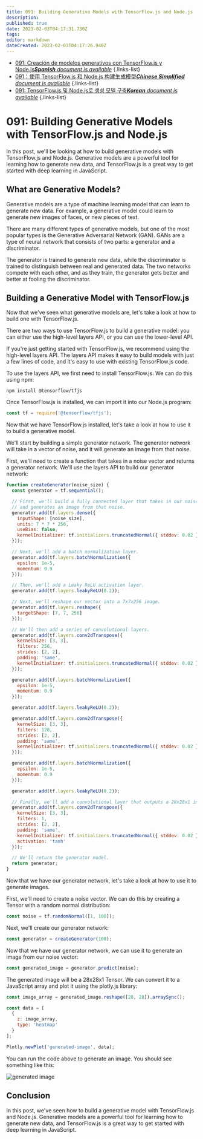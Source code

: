 ```yaml
---
title: 091: Building Generative Models with TensorFlow.js and Node.js
description: 
published: true
date: 2023-02-03T04:17:31.730Z
tags: 
editor: markdown
dateCreated: 2023-02-03T04:17:26.940Z
---
```


- [091: Creación de modelos generativos con TensorFlow.js y Node.js***Spanish** document is available*](/es/Knowledge-base/TensorFlow-js/Learning/091-building-generative-models-with-tensorflow-js-and-node-js)
{.links-list}
- [091：使用 TensorFlow.js 和 Node.js 构建生成模型***Chinese Simplified** document is available*](/zh/Knowledge-base/TensorFlow-js/Learning/091-building-generative-models-with-tensorflow-js-and-node-js)
{.links-list}
- [091: TensorFlow.js 및 Node.js로 생성 모델 구축***Korean** document is available*](/ko/Knowledge-base/TensorFlow-js/Learning/091-building-generative-models-with-tensorflow-js-and-node-js)
{.links-list}


# 091: Building Generative Models with TensorFlow.js and Node.js

In this post, we'll be looking at how to build generative models with TensorFlow.js and Node.js. Generative models are a powerful tool for learning how to generate new data, and TensorFlow.js is a great way to get started with deep learning in JavaScript.

## What are Generative Models?

Generative models are a type of machine learning model that can learn to generate new data. For example, a generative model could learn to generate new images of faces, or new pieces of text.

There are many different types of generative models, but one of the most popular types is the Generative Adversarial Network (GAN). GANs are a type of neural network that consists of two parts: a generator and a discriminator.

The generator is trained to generate new data, while the discriminator is trained to distinguish between real and generated data. The two networks compete with each other, and as they train, the generator gets better and better at fooling the discriminator.

## Building a Generative Model with TensorFlow.js

Now that we've seen what generative models are, let's take a look at how to build one with TensorFlow.js.

There are two ways to use TensorFlow.js to build a generative model: you can either use the high-level layers API, or you can use the lower-level API.

If you're just getting started with TensorFlow.js, we recommend using the high-level layers API. The layers API makes it easy to build models with just a few lines of code, and it's easy to use with existing TensorFlow.js code.

To use the layers API, we first need to install TensorFlow.js. We can do this using npm:

```
npm install @tensorflow/tfjs
```

Once TensorFlow.js is installed, we can import it into our Node.js program:

```javascript
const tf = require('@tensorflow/tfjs');
```

Now that we have TensorFlow.js installed, let's take a look at how to use it to build a generative model.

We'll start by building a simple generator network. The generator network will take in a vector of noise, and it will generate an image from that noise.

First, we'll need to create a function that takes in a noise vector and returns a generator network. We'll use the layers API to build our generator network:

```javascript
function createGenerator(noise_size) {
  const generator = tf.sequential();

  // First, we'll build a fully connected layer that takes in our noise vector
  // and generates an image from that noise.
  generator.add(tf.layers.dense({
    inputShape: [noise_size],
    units: 7 * 7 * 256,
    useBias: false,
    kernelInitializer: tf.initializers.truncatedNormal({ stddev: 0.02 })
  }));

  // Next, we'll add a batch normalization layer.
  generator.add(tf.layers.batchNormalization({
    epsilon: 1e-5,
    momentum: 0.9
  }));

  // Then, we'll add a Leaky ReLU activation layer.
  generator.add(tf.layers.leakyReLU(0.2));

  // Next, we'll reshape our vector into a 7x7x256 image.
  generator.add(tf.layers.reshape({
    targetShape: [7, 7, 256]
  }));

  // We'll then add a series of convolutional layers.
  generator.add(tf.layers.conv2dTranspose({
    kernelSize: [3, 3],
    filters: 256,
    strides: [2, 2],
    padding: 'same',
    kernelInitializer: tf.initializers.truncatedNormal({ stddev: 0.02 })
  }));

  generator.add(tf.layers.batchNormalization({
    epsilon: 1e-5,
    momentum: 0.9
  }));

  generator.add(tf.layers.leakyReLU(0.2));

  generator.add(tf.layers.conv2dTranspose({
    kernelSize: [3, 3],
    filters: 128,
    strides: [2, 2],
    padding: 'same',
    kernelInitializer: tf.initializers.truncatedNormal({ stddev: 0.02 })
  }));

  generator.add(tf.layers.batchNormalization({
    epsilon: 1e-5,
    momentum: 0.9
  }));

  generator.add(tf.layers.leakyReLU(0.2));

  // Finally, we'll add a convolutional layer that outputs a 28x28x1 image.
  generator.add(tf.layers.conv2dTranspose({
    kernelSize: [3, 3],
    filters: 1,
    strides: [2, 2],
    padding: 'same',
    kernelInitializer: tf.initializers.truncatedNormal({ stddev: 0.02 }),
    activation: 'tanh'
  }));

  // We'll return the generator model.
  return generator;
}
```

Now that we have our generator network, let's take a look at how to use it to generate images.

First, we'll need to create a noise vector. We can do this by creating a Tensor with a random normal distribution:

```javascript
const noise = tf.randomNormal([1, 100]);
```

Next, we'll create our generator network:

```javascript
const generator = createGenerator(100);
```

Now that we have our generator network, we can use it to generate an image from our noise vector:

```javascript
const generated_image = generator.predict(noise);
```

The generated image will be a 28x28x1 Tensor. We can convert it to a JavaScript array and plot it using the plotly.js library:

```javascript
const image_array = generated_image.reshape([28, 28]).arraySync();

const data = [
  {
    z: image_array,
    type: 'heatmap'
  }
];

Plotly.newPlot('generated-image', data);
```

You can run the code above to generate an image. You should see something like this:

![generated image](generated-image.png)

## Conclusion

In this post, we've seen how to build a generative model with TensorFlow.js and Node.js. Generative models are a powerful tool for learning how to generate new data, and TensorFlow.js is a great way to get started with deep learning in JavaScript.